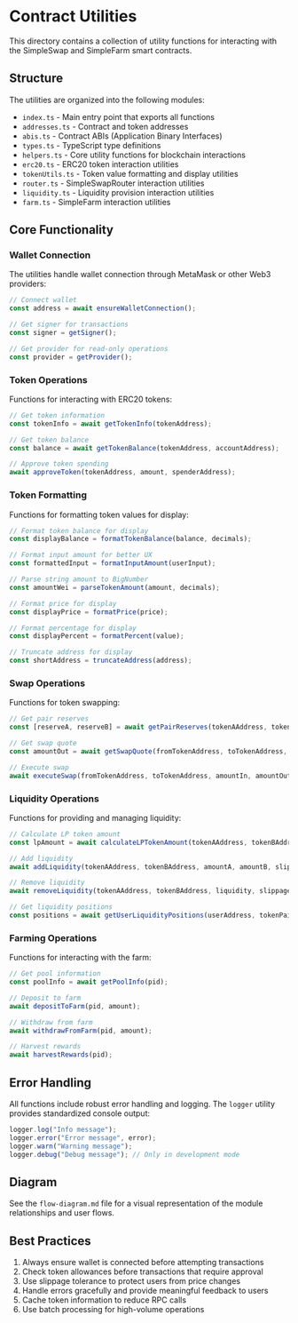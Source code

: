 # Contract Utilities

This directory contains a collection of utility functions for interacting with the SimpleSwap and SimpleFarm smart contracts.

## Structure

The utilities are organized into the following modules:

- `index.ts` - Main entry point that exports all functions
- `addresses.ts` - Contract and token addresses
- `abis.ts` - Contract ABIs (Application Binary Interfaces)
- `types.ts` - TypeScript type definitions
- `helpers.ts` - Core utility functions for blockchain interactions
- `erc20.ts` - ERC20 token interaction utilities
- `tokenUtils.ts` - Token value formatting and display utilities
- `router.ts` - SimpleSwapRouter interaction utilities
- `liquidity.ts` - Liquidity provision interaction utilities
- `farm.ts` - SimpleFarm interaction utilities

## Core Functionality

### Wallet Connection

The utilities handle wallet connection through MetaMask or other Web3 providers:

```typescript
// Connect wallet
const address = await ensureWalletConnection();

// Get signer for transactions
const signer = getSigner();

// Get provider for read-only operations
const provider = getProvider();
```

### Token Operations

Functions for interacting with ERC20 tokens:

```typescript
// Get token information
const tokenInfo = await getTokenInfo(tokenAddress);

// Get token balance
const balance = await getTokenBalance(tokenAddress, accountAddress);

// Approve token spending
await approveToken(tokenAddress, amount, spenderAddress);
```

### Token Formatting

Functions for formatting token values for display:

```typescript
// Format token balance for display
const displayBalance = formatTokenBalance(balance, decimals);

// Format input amount for better UX
const formattedInput = formatInputAmount(userInput);

// Parse string amount to BigNumber
const amountWei = parseTokenAmount(amount, decimals);

// Format price for display
const displayPrice = formatPrice(price);

// Format percentage for display
const displayPercent = formatPercent(value);

// Truncate address for display
const shortAddress = truncateAddress(address);
```

### Swap Operations

Functions for token swapping:

```typescript
// Get pair reserves
const [reserveA, reserveB] = await getPairReserves(tokenAAddress, tokenBAddress);

// Get swap quote
const amountOut = await getSwapQuote(fromTokenAddress, toTokenAddress, amountIn);

// Execute swap
await executeSwap(fromTokenAddress, toTokenAddress, amountIn, amountOutMin, slippageTolerance);
```

### Liquidity Operations

Functions for providing and managing liquidity:

```typescript
// Calculate LP token amount
const lpAmount = await calculateLPTokenAmount(tokenAAddress, tokenBAddress, amountA, amountB);

// Add liquidity
await addLiquidity(tokenAAddress, tokenBAddress, amountA, amountB, slippageTolerance);

// Remove liquidity
await removeLiquidity(tokenAAddress, tokenBAddress, liquidity, slippageTolerance);

// Get liquidity positions
const positions = await getUserLiquidityPositions(userAddress, tokenPairs);
```

### Farming Operations

Functions for interacting with the farm:

```typescript
// Get pool information
const poolInfo = await getPoolInfo(pid);

// Deposit to farm
await depositToFarm(pid, amount);

// Withdraw from farm
await withdrawFromFarm(pid, amount);

// Harvest rewards
await harvestRewards(pid);
```

## Error Handling

All functions include robust error handling and logging. The `logger` utility provides standardized console output:

```typescript
logger.log("Info message");
logger.error("Error message", error);
logger.warn("Warning message");
logger.debug("Debug message"); // Only in development mode
```

## Diagram

See the `flow-diagram.md` file for a visual representation of the module relationships and user flows.

## Best Practices

1. Always ensure wallet is connected before attempting transactions
2. Check token allowances before transactions that require approval
3. Use slippage tolerance to protect users from price changes
4. Handle errors gracefully and provide meaningful feedback to users
5. Cache token information to reduce RPC calls
6. Use batch processing for high-volume operations 